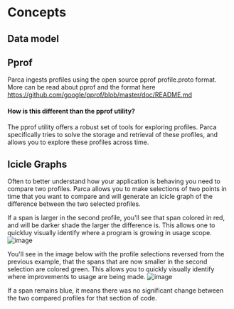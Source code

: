 # Concepts

## Data model

## Pprof

Parca ingests profiles using the open source pprof profile.proto format. More can be read about pprof and the format here https://github.com/google/pprof/blob/master/doc/README.md

#### How is this different than the pprof utility?

The pprof utility offers a robust set of tools for exploring profiles. Parca specifically tries to solve the storage and retrieval of these profiles, and allows you to explore these profiles across time.

## Icicle Graphs

Often to better understand how your application is behaving you need to compare two profiles. Parca allows you to make selections of two points in time that you want to compare and will generate an icicle graph of the difference between the two selected profiles.

If a span is larger in the second profile, you'll see that span colored in red, and will be darker shade the larger the difference is. This allows one to quickluy visually identify where a program is growing in usage scope. 
![image](https://user-images.githubusercontent.com/8681572/133893354-38719c9e-fc80-4d27-8b08-33f917d99df8.png)

You'll see in the image below with the profile selections reversed from the previous example, that the spans that are now smaller in the second selection are colored green. This allows you to quickly visually identify where improvements to usage are being made.
![image](https://user-images.githubusercontent.com/8681572/133893380-ca093b33-992c-4878-b96c-2f7c82473b65.png)

If a span remains blue, it means there was no significant change between the two compared profiles for that section of code.


